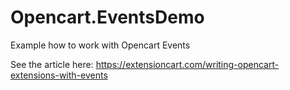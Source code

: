 # Opencart.EventsDemo
Example how to work with Opencart Events

See the article here: https://extensioncart.com/writing-opencart-extensions-with-events
